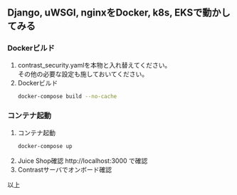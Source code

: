 ## Django, uWSGI, nginxをDocker, k8s, EKSで動かしてみる

### Dockerビルド
1. contrast_security.yamlを本物と入れ替えてください。  
  その他の必要な設定も施しておいてください。
2. Dockerビルド
    ```bash
    docker-compose build --no-cache
    ```

### コンテナ起動
1. コンテナ起動
    ```bash
    docker-compose up
    ```
2. Juice Shop確認
  http://localhost:3000 で確認
3. Contrastサーバでオンボード確認

以上
